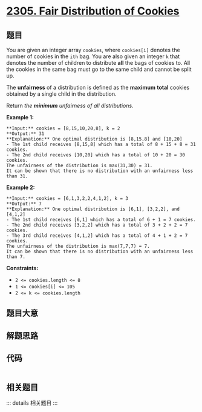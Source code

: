 # [2305. Fair Distribution of Cookies](https://leetcode.com/problems/fair-distribution-of-cookies)

## 题目

You are given an integer array `cookies`, where `cookies[i]` denotes the
number of cookies in the `ith` bag. You are also given an integer `k` that
denotes the number of children to distribute **all** the bags of cookies to.
All the cookies in the same bag must go to the same child and cannot be split
up.

The **unfairness** of a distribution is defined as the **maximum** **total**
cookies obtained by a single child in the distribution.

Return _the **minimum** unfairness of all distributions_.



**Example 1:**

    
    
    **Input:** cookies = [8,15,10,20,8], k = 2
    **Output:** 31
    **Explanation:** One optimal distribution is [8,15,8] and [10,20]
    - The 1st child receives [8,15,8] which has a total of 8 + 15 + 8 = 31 cookies.
    - The 2nd child receives [10,20] which has a total of 10 + 20 = 30 cookies.
    The unfairness of the distribution is max(31,30) = 31.
    It can be shown that there is no distribution with an unfairness less than 31.
    

**Example 2:**

    
    
    **Input:** cookies = [6,1,3,2,2,4,1,2], k = 3
    **Output:** 7
    **Explanation:** One optimal distribution is [6,1], [3,2,2], and [4,1,2]
    - The 1st child receives [6,1] which has a total of 6 + 1 = 7 cookies.
    - The 2nd child receives [3,2,2] which has a total of 3 + 2 + 2 = 7 cookies.
    - The 3rd child receives [4,1,2] which has a total of 4 + 1 + 2 = 7 cookies.
    The unfairness of the distribution is max(7,7,7) = 7.
    It can be shown that there is no distribution with an unfairness less than 7.
    



**Constraints:**

  * `2 <= cookies.length <= 8`
  * `1 <= cookies[i] <= 105`
  * `2 <= k <= cookies.length`


## 题目大意

## 解题思路

## 代码

```javascript

```

## 相关题目

::: details 相关题目
:::
